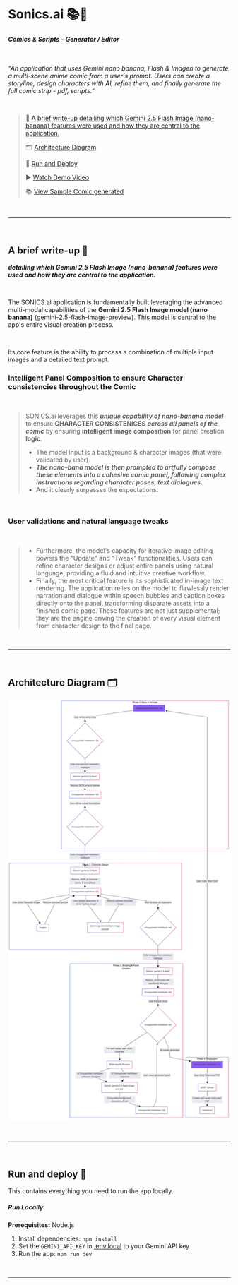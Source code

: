 # Sonics.ai 📚💬

#### *Comics & Scripts - Generator / Editor*

<br>

*"An application that uses Gemini nano banana, Flash & Imagen to generate a multi-scene anime comic from a user's prompt.
Users can create a storyline, design characters with AI, refine them, and finally generate the full comic strip - pdf, scripts."*

<br>


> 📝 [ A brief write-up detailing which Gemini 2.5 Flash Image (nano-banana) features were used and how they are central to the application.
](#a-brief-write-up-)
>
> 🗂️ [ Architecture Diagram](#architecture-diagram-%EF%B8%8F)
>
> 🚀 [ Run and Deploy](#run-and-deploy-)
>
>
> ▶️ <a href="https://youtu.be/gZ8NMynV-vA"> Watch Demo Video</a>
>
>  📚 <a href="https://drive.google.com/file/d/1YEf60wesaHiawA1DJhbl1bR7pppOkPGn/view?usp=sharing"> View Sample Comic generated</a>

<br>

---

<br>

## A brief write-up 📝
***detailing which Gemini 2.5 Flash Image (nano-banana) features were used and how they are central to the application.***

<br>

The SONICS.ai application is fundamentally built leveraging the advanced multi-modal capabilities of the **Gemini 2.5 Flash Image model (nano banana)** (gemini-2.5-flash-image-preview). This model is central to the app's entire visual creation process.

<br>

Its core feature is the ability to process a combination of multiple input images and a detailed text prompt.

### Intelligent Panel Composition to ensure Character consistencies throughout the Comic

<br>

> SONICS.ai leverages this ***unique capability of nano-banana model*** to ensure **CHARACTER CONSISTENICES** ***across all panels of the comic*** by ensuring **intelligent image composition** for panel creation **logic**.
>- The model input is a background & character images (that were validated by user).
>- ***The nano-bana model is then prompted to artfully compose these elements into a cohesive comic panel, following complex instructions regarding character poses, text dialogues.***
>- And it clearly surpasses the expectations.

<br>

### User validations and natural language tweaks

<br>

>- Furthermore, the model's capacity for iterative image editing powers the "Update" and "Tweak" functionalities. Users can refine character designs or adjust entire panels using natural language, providing a fluid and intuitive creative workflow.
>- Finally, the most critical feature is its sophisticated in-image text rendering. The application relies on the model to flawlessly render narration and dialogue within speech bubbles and caption boxes directly onto the panel, transforming disparate assets into a finished comic page. These features are not just supplemental; they are the engine driving the creation of every visual element from character design to the final page.

<br>

---

<br>

## Architecture Diagram 🗂️

![Architecture Diagram](architecture/architecture.png)

<br>

---

<br>

## Run and deploy 🚀

This contains everything you need to run the app locally.

##### Run Locally

**Prerequisites:**  Node.js


1. Install dependencies:
   `npm install`
2. Set the `GEMINI_API_KEY` in [.env.local](.env.local) to your Gemini API key
3. Run the app:
   `npm run dev`

<br>

---





